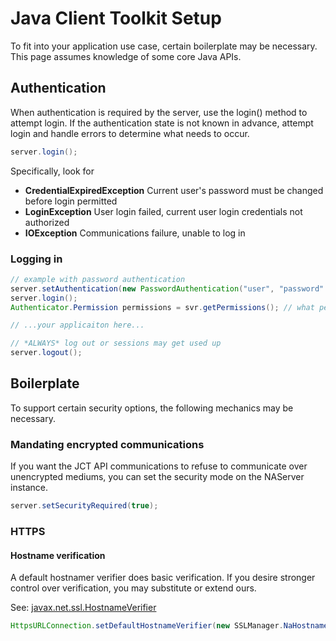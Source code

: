 # Java Client Toolkit Setup

To fit into your application use case, certain boilerplate may be necessary. This page assumes knowledge of some core Java APIs.

## Authentication

When authentication is required by the server, use the login() method to attempt login. If the authentication state is not known in advance, attempt login and handle errors to determine what needs to occur.

```java
server.login();
```

Specifically, look for

- **CredentialExpiredException** Current user's password must be changed before login permitted
- **LoginException** User login failed, current user login credentials not authorized
- **IOException** Communications failure, unable to log in

### Logging in

```java
// example with password authentication
server.setAuthentication(new PasswordAuthentication("user", "password".toCharArray()));
server.login();
Authenticator.Permission permissions = svr.getPermissions(); // what permissionlevel does this user have?

// ...your applicaiton here...

// *ALWAYS* log out or sessions may get used up
server.logout();
```

## Boilerplate

To support certain security options, the following mechanics may be necessary.

### Mandating encrypted communications

If you want the JCT API communications to refuse to communicate over unencrypted mediums, you can set the security mode on the NAServer instance.

```java
server.setSecurityRequired(true);
```

### HTTPS


#### Hostname verification

A default hostnamer verifier does basic verification. If you desire stronger control over verification, you may substitute or extend ours.

See: [javax.net.ssl.HostnameVerifier](https://docs.oracle.com/javase/8/docs/api/javax/net/ssl/HostnameVerifier.html)

```java
HttpsURLConnection.setDefaultHostnameVerifier(new SSLManager.NaHostnameVerifier());
```
